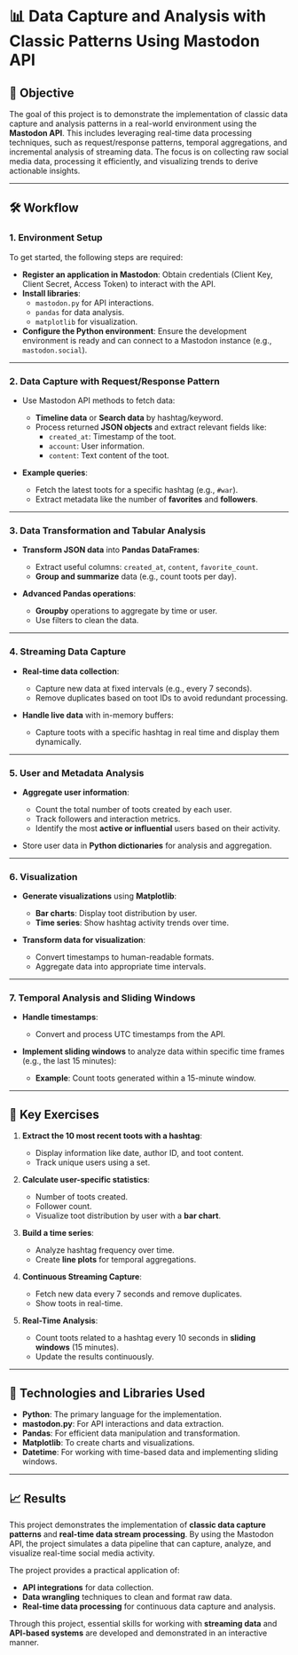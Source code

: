 # 📊 Data Capture and Analysis with Classic Patterns Using Mastodon API

## 🚀 Objective
The goal of this project is to demonstrate the implementation of classic data capture and analysis patterns in a real-world environment using the **Mastodon API**. This includes leveraging real-time data processing techniques, such as request/response patterns, temporal aggregations, and incremental analysis of streaming data. The focus is on collecting raw social media data, processing it efficiently, and visualizing trends to derive actionable insights.

---

## 🛠️ Workflow

### 1. **Environment Setup**
To get started, the following steps are required:

- **Register an application in Mastodon**: Obtain credentials (Client Key, Client Secret, Access Token) to interact with the API.
- **Install libraries**:
  - `mastodon.py` for API interactions.
  - `pandas` for data analysis.
  - `matplotlib` for visualization.
- **Configure the Python environment**: Ensure the development environment is ready and can connect to a Mastodon instance (e.g., `mastodon.social`).

---

### 2. **Data Capture with Request/Response Pattern**

- Use Mastodon API methods to fetch data:
  - **Timeline data** or **Search data** by hashtag/keyword.
  - Process returned **JSON objects** and extract relevant fields like:
    - `created_at`: Timestamp of the toot.
    - `account`: User information.
    - `content`: Text content of the toot.
  
- **Example queries**:
  - Fetch the latest toots for a specific hashtag (e.g., `#war`).
  - Extract metadata like the number of **favorites** and **followers**.

---

### 3. **Data Transformation and Tabular Analysis**

- **Transform JSON data** into **Pandas DataFrames**:
  - Extract useful columns: `created_at`, `content`, `favorite_count`.
  - **Group and summarize** data (e.g., count toots per day).
  
- **Advanced Pandas operations**:
  - **Groupby** operations to aggregate by time or user.
  - Use filters to clean the data.

---

### 4. **Streaming Data Capture**

- **Real-time data collection**:
  - Capture new data at fixed intervals (e.g., every 7 seconds).
  - Remove duplicates based on toot IDs to avoid redundant processing.
  
- **Handle live data** with in-memory buffers:
  - Capture toots with a specific hashtag in real time and display them dynamically.

---

### 5. **User and Metadata Analysis**

- **Aggregate user information**:
  - Count the total number of toots created by each user.
  - Track followers and interaction metrics.
  - Identify the most **active or influential** users based on their activity.
  
- Store user data in **Python dictionaries** for analysis and aggregation.

---

### 6. **Visualization**

- **Generate visualizations** using **Matplotlib**:
  - **Bar charts**: Display toot distribution by user.
  - **Time series**: Show hashtag activity trends over time.

- **Transform data for visualization**:
  - Convert timestamps to human-readable formats.
  - Aggregate data into appropriate time intervals.

---

### 7. **Temporal Analysis and Sliding Windows**

- **Handle timestamps**:
  - Convert and process UTC timestamps from the API.
  
- **Implement sliding windows** to analyze data within specific time frames (e.g., the last 15 minutes):
  - **Example**: Count toots generated within a 15-minute window.

---

## 📝 Key Exercises

1. **Extract the 10 most recent toots with a hashtag**:
   - Display information like date, author ID, and toot content.
   - Track unique users using a set.

2. **Calculate user-specific statistics**:
   - Number of toots created.
   - Follower count.
   - Visualize toot distribution by user with a **bar chart**.

3. **Build a time series**:
   - Analyze hashtag frequency over time.
   - Create **line plots** for temporal aggregations.

4. **Continuous Streaming Capture**:
   - Fetch new data every 7 seconds and remove duplicates.
   - Show toots in real-time.

5. **Real-Time Analysis**:
   - Count toots related to a hashtag every 10 seconds in **sliding windows** (15 minutes).
   - Update the results continuously.

---

## 🧰 Technologies and Libraries Used

- **Python**: The primary language for the implementation.
- **mastodon.py**: For API interactions and data extraction.
- **Pandas**: For efficient data manipulation and transformation.
- **Matplotlib**: To create charts and visualizations.
- **Datetime**: For working with time-based data and implementing sliding windows.

---

## 📈 Results

This project demonstrates the implementation of **classic data capture patterns** and **real-time data stream processing**. By using the Mastodon API, the project simulates a data pipeline that can capture, analyze, and visualize real-time social media activity.

The project provides a practical application of:
- **API integrations** for data collection.
- **Data wrangling** techniques to clean and format raw data.
- **Real-time data processing** for continuous data capture and analysis.
  
Through this project, essential skills for working with **streaming data** and **API-based systems** are developed and demonstrated in an interactive manner.
